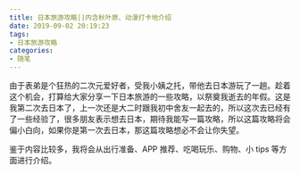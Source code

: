 ```yaml
---
title: 日本旅游攻略||内含秋叶原、动漫打卡地介绍
date: 2019-09-02 20:19:23
tags:
- 日本旅游攻略
categories:
- 随笔
---
```


由于表弟是个狂热的二次元爱好者，受我小姨之托，带他去日本游玩了一趟。趁着这个机会，打算给大家分享一下日本旅游的一些攻略，以祭奠我逝去的年假。这是我第二次去日本了，上一次还是大二时跟我初中舍友一起去的，所以这次去已经有了一些经验了，很多朋友表示想去日本，期待我能写一篇攻略，所以这篇攻略将会偏小白向，如果你是第一次去日本，那这篇攻略想必不会让你失望。

鉴于内容比较多，我将会从出行准备、APP 推荐、吃喝玩乐、购物、小 tips 等方面进行介绍。

<!-- more -->